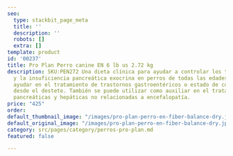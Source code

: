 ```yaml
---
seo:
  type: stackbit_page_meta
  title: ''
  description: ''
  robots: []
  extra: []
template: product
id: '00237'
title: Pro Plan Perro canine EN 6 lb us 2.72 kg
description: SKU:PEN272 Una dieta clínica para ayudar a controlar los trastornos intestinales
  y la insuficiencia pancreática exocrina en perros de todas las edades. Fórmula para
  ayudar en el tratamiento de trastornos gastroentéricos o estado de convalecencia,
  desde el destete. También se puede utilizar como auxiliar en el tratamiento de enfermedades
  pancreáticas y hepáticas no relacionadas a encefalopatía.
price: "425"
order: 
default_thumbnail_image: "/images/pro-plan-perro-en-fiber-balance-dry.jpg"
default_original_image: "/images/pro-plan-perro-en-fiber-balance-dry.jpg"
category: src/pages/category/perros-pro-plan.md
featured: false

---
```

